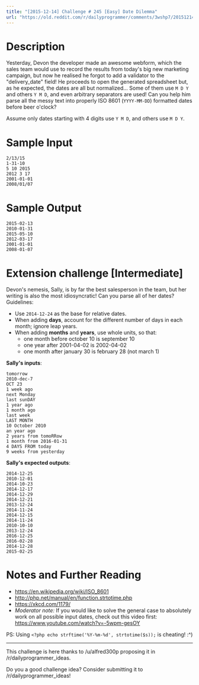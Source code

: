```yaml
---
title: "[2015-12-14] Challenge # 245 [Easy] Date Dilemma"
url: "https://old.reddit.com/r/dailyprogrammer/comments/3wshp7/20151214_challenge_245_easy_date_dilemma/"
---
```


# Description

Yesterday, Devon the developer made an awesome webform, which the sales team would use to record the results from today's big new marketing campaign, but now he realised he forgot to add a validator to the "delivery_date" field! He proceeds to open the generated spreadsheet but, as he expected, the dates are all but normalized... Some of them use `M D Y` and others `Y M D`, and even arbitrary separators are used! Can you help him parse all the messy text into properly ISO 8601
(`YYYY-MM-DD`) formatted dates before beer o'clock?

Assume only dates starting with 4 digits use `Y M D`, and others use `M D Y`.

# Sample Input

    2/13/15
    1-31-10
    5 10 2015
    2012 3 17
    2001-01-01
    2008/01/07

# Sample Output

    2015-02-13
    2010-01-31
    2015-05-10
    2012-03-17
    2001-01-01
    2008-01-07

# Extension challenge [Intermediate]

Devon's nemesis, Sally, is by far the best salesperson in the team, but her writing is also the most idiosyncratic! Can you parse all of her dates? Guidelines:

- Use `2014-12-24` as the base for relative dates.
- When adding **days**, account for the different number of days in each month; ignore leap years.
- When adding **months** and **years**, use whole units, so that:
  - one month before october 10 is september 10
  - one year after 2001-04-02 is 2002-04-02
  - one month after january 30 is february 28 (not march 1)

**Sally's inputs**:

    tomorrow
    2010-dec-7
    OCT 23
    1 week ago
    next Monday
    last sunDAY
    1 year ago
    1 month ago
    last week
    LAST MONTH
    10 October 2010
    an year ago
    2 years from tomoRRow
    1 month from 2016-01-31
    4 DAYS FROM today
    9 weeks from yesterday

**Sally's expected outputs**:

    2014-12-25
    2010-12-01
    2014-10-23
    2014-12-17
    2014-12-29
    2014-12-21
    2013-12-24
    2014-11-24
    2014-12-15
    2014-11-24
    2010-10-10
    2013-12-24
    2016-12-25
    2016-02-28
    2014-12-28
    2015-02-25

# Notes and Further Reading

- https://en.wikipedia.org/wiki/ISO_8601
- http://php.net/manual/en/function.strtotime.php
- https://xkcd.com/1179/
- *Moderator note:* If you would like to solve the general case to absolutely work on all possible input dates, check out this video first: https://www.youtube.com/watch?v=-5wpm-gesOY

PS: Using `<?php echo strftime('%Y-%m-%d', strtotime($s));` is cheating! :\^)



------

This challenge is here thanks to /u/alfred300p proposing it in /r/dailyprogrammer_ideas.

Do you a good challenge idea? Consider submitting it to /r/dailyprogrammer_ideas!